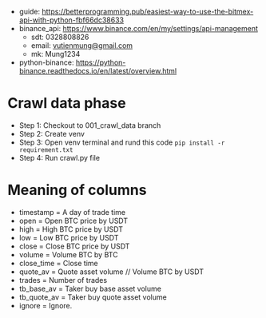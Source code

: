 - guide: https://betterprogramming.pub/easiest-way-to-use-the-bitmex-api-with-python-fbf66dc38633
- binance_api: https://www.binance.com/en/my/settings/api-management
    - sdt: 0328808826
    - email: vutienmung@gmail.com
    - mk: Mung1234
- python-binance: https://python-binance.readthedocs.io/en/latest/overview.html

# Crawl data phase
- Step 1: Checkout to 001_crawl_data branch
- Step 2: Create venv 
- Step 3: Open venv terminal and rund this code `pip install -r requirement.txt`
- Step 4: Run crawl.py file
# Meaning of columns
- timestamp = A day of trade time
- open = Open BTC price by USDT
- high = High BTC price by USDT
- low = Low BTC price by USDT
- close = Close BTC price by USDT
- volume = Volume BTC by BTC
- close_time = Close time
- quote_av = Quote asset volume // Volume BTC by USDT
- trades = Number of trades
- tb_base_av = Taker buy base asset volume
- tb_quote_av = Taker buy quote asset volume
- ignore = Ignore.